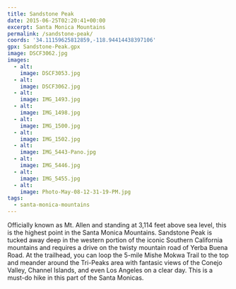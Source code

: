 ```yaml
---
title: Sandstone Peak
date: 2015-06-25T02:20:41+00:00
excerpt: Santa Monica Mountains
permalink: /sandstone-peak/
coords: '34.11159625812859,-118.94414438397106'
gpx: Sandstone-Peak.gpx
image: DSCF3062.jpg
images:
  - alt: 
    image: DSCF3053.jpg
  - alt: 
    image: DSCF3062.jpg
  - alt: 
    image: IMG_1493.jpg
  - alt: 
    image: IMG_1498.jpg
  - alt: 
    image: IMG_1500.jpg
  - alt: 
    image: IMG_1502.jpg
  - alt: 
    image: IMG_5443-Pano.jpg
  - alt: 
    image: IMG_5446.jpg
  - alt: 
    image: IMG_5455.jpg
  - alt: 
    image: Photo-May-08-12-31-19-PM.jpg
tags:
  - santa-monica-mountains
---
```

Officially known as Mt. Allen and standing at 3,114 feet above sea level, this is the highest point in the Santa Monica Mountains. Sandstone Peak is tucked away deep in the western portion of the iconic Southern California mountains and requires a drive on the twisty mountain road of Yerba Buena Road. At the trailhead, you can loop the 5-mile Mishe Mokwa Trail to the top and meander around the Tri-Peaks area with fantasic views of the Conejo Valley, Channel Islands, and even Los Angeles on a clear day. This is a must-do hike in this part of the Santa Monicas.



